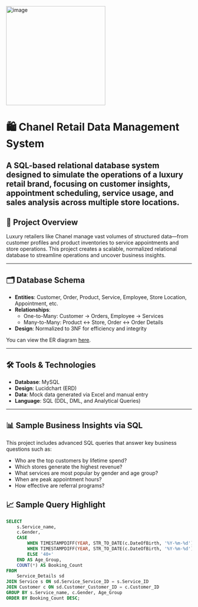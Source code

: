 <img width="269" alt="image" src="https://github.com/user-attachments/assets/a7ef3ba8-9a9d-4744-abee-d231e8aa762e" />

# 🛍️ Chanel Retail Data Management System

A SQL-based relational database system designed to simulate the operations of a luxury retail brand, focusing on customer insights, appointment scheduling, service usage, and sales analysis across multiple store locations.
---
## 📌 Project Overview

Luxury retailers like Chanel manage vast volumes of structured data—from customer profiles and product inventories to service appointments and store operations. This project creates a scalable, normalized relational database to streamline operations and uncover business insights.

---

## 🗂️ Database Schema

- **Entities**: Customer, Order, Product, Service, Employee, Store Location, Appointment, etc.
- **Relationships**:
  - One-to-Many: Customer → Orders, Employee → Services
  - Many-to-Many: Product ↔ Store, Order ↔ Order Details
- **Design**: Normalized to 3NF for efficiency and integrity

You can view the ER diagram [here](link-to-pdf-or-image).

---

## 🛠️ Tools & Technologies

- **Database**: MySQL
- **Design**: Lucidchart (ERD)
- **Data**: Mock data generated via Excel and manual entry
- **Language**: SQL (DDL, DML, and Analytical Queries)

---

## 📊 Sample Business Insights via SQL

This project includes advanced SQL queries that answer key business questions such as:

- Who are the top customers by lifetime spend?
- Which stores generate the highest revenue?
- What services are most popular by gender and age group?
- When are peak appointment hours?
- How effective are referral programs?

## 📈 Sample Query Highlight

```sql
SELECT 
    s.Service_name,
    c.Gender,
    CASE 
        WHEN TIMESTAMPDIFF(YEAR, STR_TO_DATE(c.DateOfBirth, '%Y-%m-%d'), CURDATE()) < 25 THEN 'Under 25'
        WHEN TIMESTAMPDIFF(YEAR, STR_TO_DATE(c.DateOfBirth, '%Y-%m-%d'), CURDATE()) BETWEEN 25 AND 40 THEN '25–40'
        ELSE '40+'
    END AS Age_Group,
    COUNT(*) AS Booking_Count
FROM 
    Service_Details sd
JOIN Service s ON sd.Service_Service_ID = s.Service_ID
JOIN Customer c ON sd.Customer_Customer_ID = c.Customer_ID
GROUP BY s.Service_name, c.Gender, Age_Group
ORDER BY Booking_Count DESC;

